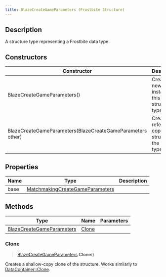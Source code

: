 ```yaml
---
title: BlazeCreateGameParameters (Frostbite Structure)
---
```

## Description

A structure type representing a Frostbite data type.

## Constructors

| Constructor                                                | Description                                              |
| ---------------------------------------------------------- | -------------------------------------------------------- |
| BlazeCreateGameParameters()                                | Create a new instance of this structure type.            |
| BlazeCreateGameParameters(BlazeCreateGameParameters other) | Create a reference copy of a structure of the same type. |

## Properties

| Name | Type                                                               | Description |
| ---- | ------------------------------------------------------------------ | ----------- |
| base | [MatchmakingCreateGameParameters](MatchmakingCreateGameParameters) |             |

## Methods

| Type                                                   | Name            | Parameters |
| ------------------------------------------------------ | --------------- | ---------- |
| [BlazeCreateGameParameters](BlazeCreateGameParameters) | [Clone](#clone) |            |

### Clone

> [BlazeCreateGameParameters](BlazeCreateGameParameters) **Clone**()

Creates a shallow-copy clone of the structure. Works similarly to [DataContainer::Clone](/vext/ref/cls/shr/datacontainer#clone).
